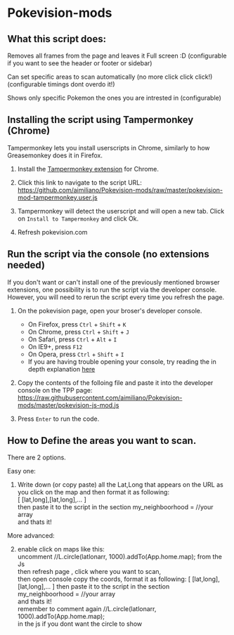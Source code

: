 # Pokevision-mods
## What this script does:

Removes all frames from the page and leaves it Full screen :D (configurable if you want to see the header or footer or sidebar)

Can set specific areas to scan automatically (no more click click click!) (configurable timings dont overdo it!)

Shows only specific Pokemon the ones you are intrested in (configurable)


## Installing the script using Tampermonkey (Chrome)

Tampermonkey lets you install userscripts in Chrome, similarly to how Greasemonkey does it in Firefox.

1. Install the [Tampermonkey extension](https://chrome.google.com/webstore/detail/tampermonkey/dhdgffkkebhmkfjojejmpbldmpobfkfo/related) for Chrome.

2. Click this link to navigate to the script URL: https://github.com/aimiliano/Pokevision-mods/raw/master/pokevision-mod-tampermonkey.user.js

3. Tampermonkey will detect the userscript and will open a new tab. Click on `Install to Tampermonkey` and click Ok.

4. Refresh pokevision.com

## Run the script via the console (no extensions needed)

If you don't want or can't install one of the previously mentioned browser extensions, one possibility is to run the script via the developer console. However, you will need to rerun the script every time you refresh the page.

1. On the pokevision page, open your broser's developer console.
    * On Firefox, press `Ctrl` + `Shift` + `K`
    * On Chrome, press `Ctrl` + `Shift` + `J`
    * On Safari, press `Ctrl` + `Alt` + `I`
    * On IE9+, press `F12`
    * On Opera, press `Ctrl` + `Shift` + `I`
    * If you are having trouble opening your console, try reading the in depth explanation [here](http://webmasters.stackexchange.com/questions/8525/how-to-open-the-javascript-console-in-different-browsers)

2. Copy the contents of the folloing file and paste it into the developer console on the TPP page: 
  https://raw.githubusercontent.com/aimiliano/Pokevision-mods/master/pokevision-js-mod.js
3. Press `Enter` to run the code.

## How to Define the areas you want to scan.

There are 2 options.

Easy one: 

1. Write down (or copy paste) all the Lat,Long that appears on the URL as you click on the map and then format it as following:  
[ [lat,long],[lat,long],... ]  
then paste it to the script in the section my_neighboorhood = //your array   
and thats it!


More advanced:

2. enable click on maps  like this:  
uncomment  //L.circle(latlonarr, 1000).addTo(App.home.map); from the Js  
then refresh page , click where you want to scan,  
then open console copy the coords, format it as following:
[ [lat,long],[lat,long],... ] 
then paste it to the script in the section  
my_neighboorhood = //your array  
and thats it!  
remember to comment again //L.circle(latlonarr, 1000).addTo(App.home.map);  
in the js if you dont want the circle to show
